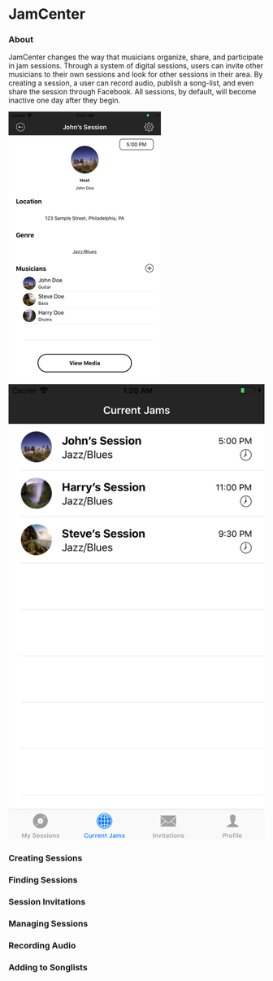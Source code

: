 # JamCenter

### About

JamCenter changes the way that musicians organize, share, and participate in jam sessions. Through a system of digital sessions, users can invite other musicians to their own sessions and look for other sessions in their area. By creating a session, a user can record audio, publish a song-list, and even share the session through Facebook. All sessions, by default, will become inactive one day after they begin.

![CurrentSession](Screenshots/iPhoneCurrentSession.png) ![CurrentSessions](Screenshots/iPhoneCurrentSessions.png)

### Creating Sessions

### Finding Sessions

### Session Invitations

### Managing Sessions

### Recording Audio

### Adding to Songlists
